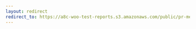 ```yaml
---
layout: redirect
redirect_to: https://a8c-woo-test-reports.s3.amazonaws.com/public/pr-merge/42704/e2e/index.html
---
```

